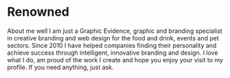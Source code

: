 # Renowned
About me well I am just a Graphic Evidence, graphic and branding specialist in creative branding and web design for the food and drink, events and pet sectors. Since 2010 I have helped companies finding their personality and achieve success through intelligent, innovative branding and design. I love what I do, am proud of the work I create and hope you enjoy your visit to my profile. If you need anything, just ask.
